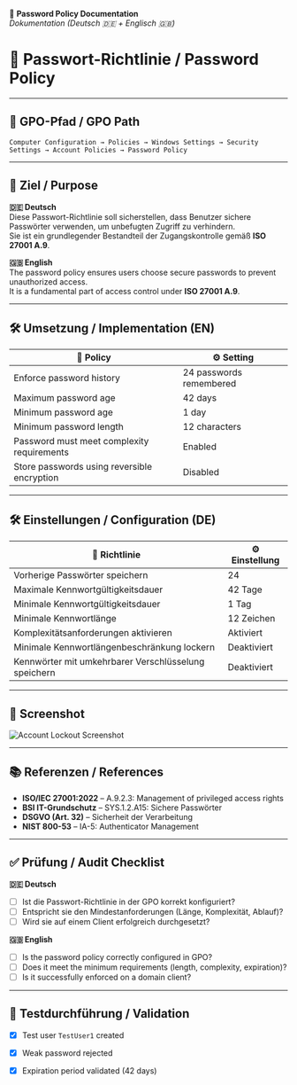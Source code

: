 
📄 **Password Policy Documentation**  
_Dokumentation (Deutsch 🇩🇪 + Englisch 🇬🇧)_

# 🔐 Passwort-Richtlinie / Password Policy

---

## 📌 GPO-Pfad / GPO Path  
`Computer Configuration → Policies → Windows Settings → Security Settings → Account Policies → Password Policy`

---

## 🎯 Ziel / Purpose

**🇩🇪 Deutsch**  
Diese Passwort-Richtlinie soll sicherstellen, dass Benutzer sichere Passwörter verwenden, um unbefugten Zugriff zu verhindern.  
Sie ist ein grundlegender Bestandteil der Zugangskontrolle gemäß **ISO 27001 A.9**.

**🇬🇧 English**  
The password policy ensures users choose secure passwords to prevent unauthorized access.  
It is a fundamental part of access control under **ISO 27001 A.9**.

---

## 🛠️ Umsetzung / Implementation (EN)

| 🔧 Policy                                     | ⚙️ Setting                  |
|----------------------------------------------|-----------------------------|
| Enforce password history                      | 24 passwords remembered     |
| Maximum password age                          | 42 days                     |
| Minimum password age                          | 1 day                       |
| Minimum password length                       | 12 characters               |
| Password must meet complexity requirements    | Enabled                     |
| Store passwords using reversible encryption   | Disabled                    |

---

## 🛠️ Einstellungen / Configuration (DE)

| 🔧 Richtlinie                                      | ⚙️ Einstellung           |
|---------------------------------------------------|---------------------------|
| Vorherige Passwörter speichern                    | 24                        |
| Maximale Kennwortgültigkeitsdauer                 | 42 Tage                   |
| Minimale Kennwortgültigkeitsdauer                 | 1 Tag                     |
| Minimale Kennwortlänge                            | 12 Zeichen                |
| Komplexitätsanforderungen aktivieren              | Aktiviert                 |
| Minimale Kennwortlängenbeschränkung lockern       | Deaktiviert               |
| Kennwörter mit umkehrbarer Verschlüsselung speichern | Deaktiviert            |

---

## 📸 Screenshot

![Account Lockout Screenshot](./account_lockout_screenshot.PNG)

---

## 📚 Referenzen / References

- **ISO/IEC 27001:2022** – A.9.2.3: Management of privileged access rights  
- **BSI IT-Grundschutz** – SYS.1.2.A15: Sichere Passwörter  
- **DSGVO (Art. 32)** – Sicherheit der Verarbeitung  
- **NIST 800-53** – IA-5: Authenticator Management  

---

## ✅ Prüfung / Audit Checklist

**🇩🇪 Deutsch**  
- [ ] Ist die Passwort-Richtlinie in der GPO korrekt konfiguriert?  
- [ ] Entspricht sie den Mindestanforderungen (Länge, Komplexität, Ablauf)?  
- [ ] Wird sie auf einem Client erfolgreich durchgesetzt?

**🇬🇧 English**  
- [ ] Is the password policy correctly configured in GPO?  
- [ ] Does it meet the minimum requirements (length, complexity, expiration)?  
- [ ] Is it successfully enforced on a domain client?

---

## 🧪 Testdurchführung / Validation

- [x] Test user `TestUser1` created  
- [x] Weak password rejected  
- [x] Expiration period validated (42 days)












